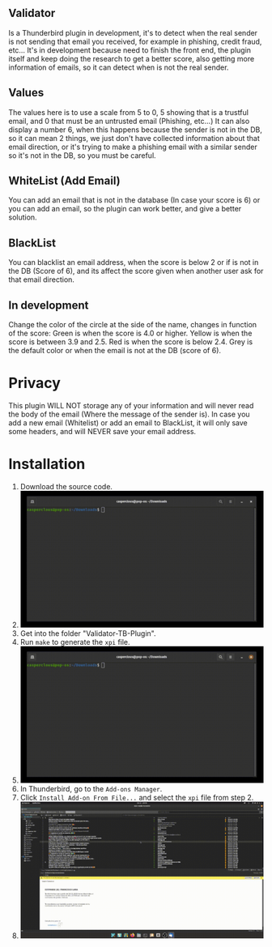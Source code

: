 ## Validator

Is a Thunderbird plugin in development, it's to detect when the real sender is not sending that email you received, for example in phishing, credit fraud, etc… It's in development because need to finish the front end, the plugin itself and keep doing the research to get a better score, also getting more information of emails, so it can detect when is not the real sender.

## Values
The values here is to use a scale from 5 to 0, 5 showing that is a trustful email, and 0 that must be an untrusted email (Phishing, etc...)
It can also display a number 6, when this happens because the sender is not in the DB, so it can mean 2 things, we just don't have collected information about that email direction, or it's trying to make a phishing email with a similar sender so it's not in the DB, so you must be careful.

## WhiteList (Add Email)
You can add an email that is not in the database (In case your score is 6) or you can add an email, so the plugin can work better, and give a better solution.

## BlackList
You can blacklist an email address, when the score is below 2 or if is not in the DB (Score of 6), and its affect the score given when another user ask for that email direction. 

## In development
Change the color of the circle at the side of the name, changes in function of the score:
Green is when the score is 4.0 or higher.
Yellow is when the score is between 3.9 and 2.5.
Red is when the score is below 2.4.
Grey is the default color or when the email is not at the DB (score of 6).

# Privacy
This plugin WILL NOT storage any of your information and will never read the body of the email (Where the message of the sender is).
In case you add a new email (Whitelist) or add an email to BlackList, it will only save some headers, and will NEVER save your email address.
# Installation

1. Download the source code.
2. ![Download](https://github.com/CasperClous/Validator-TB-Plugin/blob/main/clone.gif)
3. Get into the folder "Validator-TB-Plugin".
4. Run `make` to generate the `xpi` file.
5. ![XPI](https://github.com/CasperClous/Validator-TB-Plugin/blob/main/XPI.gif)
6. In Thunderbird, go to the `Add-ons Manager`.
7. Click `Install Add-on From File...` and select the `xpi` file from step 2.
8. ![INSTALL](https://github.com/CasperClous/Validator-TB-Plugin/blob/main/PlugInstal.gif)

